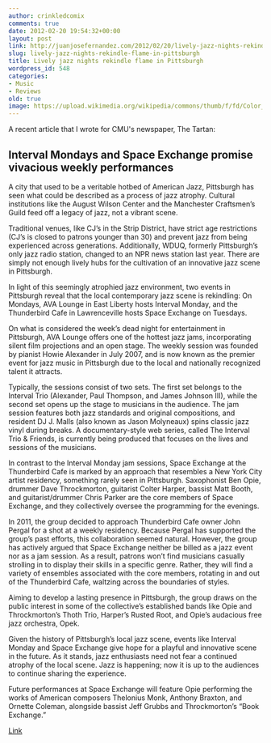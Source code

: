 ```yaml
---
author: crinkledcomix
comments: true
date: 2012-02-20 19:54:32+00:00
layout: post
link: http://juanjosefernandez.com/2012/02/20/lively-jazz-nights-rekindle-flame-in-pittsburgh/
slug: lively-jazz-nights-rekindle-flame-in-pittsburgh
title: Lively jazz nights rekindle flame in Pittsburgh
wordpress_id: 548
categories:
- Music
- Reviews
old: true
image: https://upload.wikimedia.org/wikipedia/commons/thumb/f/fd/Color_icon_red.svg/800px-Color_icon_red.svg.png
---
```


A recent article that I wrote for CMU's newspaper, The Tartan:


## Interval Mondays and Space Exchange promise vivacious weekly performances


A city that used to be a veritable hotbed of American Jazz, Pittsburgh has seen what could be described as a process of jazz atrophy. Cultural institutions like the August Wilson Center and the Manchester Craftsmen’s Guild feed off a legacy of jazz, not a vibrant scene.

Traditional venues, like CJ’s in the Strip District, have strict age restrictions (CJ’s is closed to patrons younger than 30) and prevent jazz from being experienced across generations. Additionally, WDUQ, formerly Pittsburgh’s only jazz radio station, changed to an NPR news station last year. There are simply not enough lively hubs for the cultivation of an innovative jazz scene in Pittsburgh.

In light of this seemingly atrophied jazz environment, two events in Pittsburgh reveal that the local contemporary jazz scene is rekindling: On Mondays, AVA Lounge in East Liberty hosts Interval Monday, and the Thunderbird Cafe in Lawrenceville hosts Space Exchange on Tuesdays.

On what is considered the week’s dead night for entertainment in Pittsburgh, AVA Lounge offers one of the hottest jazz jams, incorporating silent film projections and an open stage. The weekly session was founded by pianist Howie Alexander in July 2007, and is now known as the premier event for jazz music in Pittsburgh due to the local and nationally recognized talent it attracts.

Typically, the sessions consist of two sets. The first set belongs to the Interval Trio (Alexander, Paul Thompson, and James Johnson III), while the second set opens up the stage to musicians in the audience. The jam session features both jazz standards and original compositions, and resident DJ J. Malls (also known as Jason Molyneaux) spins classic jazz vinyl during breaks. A documentary-style web series, called The Interval Trio & Friends, is currently being produced that focuses on the lives and sessions of the musicians.

In contrast to the Interval Monday jam sessions, Space Exchange at the Thunderbird Cafe is marked by an approach that resembles a New York City artist residency, something rarely seen in Pittsburgh. Saxophonist Ben Opie, drummer Dave Throckmorton, guitarist Colter Harper, bassist Matt Booth, and guitarist/drummer Chris Parker are the core members of Space Exchange, and they collectively oversee the programming for the evenings.

In 2011, the group decided to approach Thunderbird Cafe owner John Pergal for a shot at a weekly residency. Because Pergal has supported the group’s past efforts, this collaboration seemed natural. However, the group has actively argued that Space Exchange neither be billed as a jazz event nor as a jam session. As a result, patrons won’t find musicians casually strolling in to display their skills in a specific genre. Rather, they will find a variety of ensembles associated with the core members, rotating in and out of the Thunderbird Cafe, waltzing across the boundaries of styles.

Aiming to develop a lasting presence in Pittsburgh, the group draws on the public interest in some of the collective’s established bands like Opie and Throckmorton’s Thoth Trio, Harper’s Rusted Root, and Opie’s audacious free jazz orchestra, Opek.

Given the history of Pittsburgh’s local jazz scene, events like Interval Monday and Space Exchange give hope for a playful and innovative scene in the future. As it stands, jazz enthusiasts need not fear a continued atrophy of the local scene. Jazz is happening; now it is up to the audiences to continue sharing the experience.

Future performances at Space Exchange will feature Opie performing the works of American composers Thelonius Monk, Anthony Braxton, and Ornette Coleman, alongside bassist Jeff Grubbs and Throckmorton’s “Book Exchange.”

[Link](http://thetartan.org/2012/2/20/pillbox/jazz)
